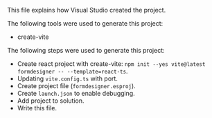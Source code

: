 This file explains how Visual Studio created the project.

The following tools were used to generate this project:
- create-vite

The following steps were used to generate this project:
- Create react project with create-vite: `npm init --yes vite@latest formdesigner -- --template=react-ts`.
- Updating `vite.config.ts` with port.
- Create project file (`formdesigner.esproj`).
- Create `launch.json` to enable debugging.
- Add project to solution.
- Write this file.
